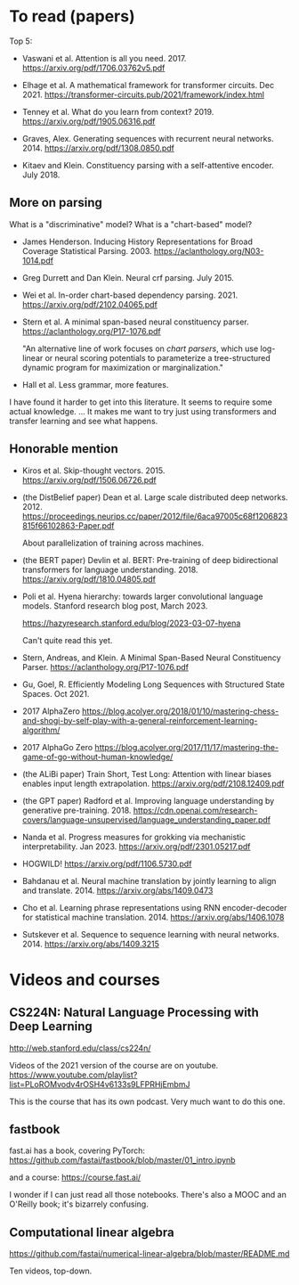 # To read (papers)

Top 5:

-   Vaswani et al. Attention is all you need. 2017.
    https://arxiv.org/pdf/1706.03762v5.pdf

-   Elhage et al. A mathematical framework for transformer circuits. Dec 2021.
    https://transformer-circuits.pub/2021/framework/index.html

-   Tenney et al. What do you learn from context? 2019.
    https://arxiv.org/pdf/1905.06316.pdf

-   Graves, Alex. Generating sequences with recurrent neural networks. 2014.
    https://arxiv.org/pdf/1308.0850.pdf

-   Kitaev and Klein. Constituency parsing with a self-attentive encoder. July 2018.


## More on parsing

What is a "discriminative" model? What is a "chart-based" model?

-   James Henderson. Inducing History Representations for Broad Coverage
    Statistical Parsing. 2003.
    https://aclanthology.org/N03-1014.pdf

-   Greg Durrett and Dan Klein. Neural crf parsing. July 2015.

-   Wei et al. In-order chart-based dependency parsing. 2021.
    https://arxiv.org/pdf/2102.04065.pdf

-   Stern et al. A minimal span-based neural constituency parser.
    https://aclanthology.org/P17-1076.pdf

    "An alternative line of work focuses on *chart parsers*, which use
    log-linear or neural scoring potentials to parameterize a tree-structured
    dynamic program for maximization or marginalization."

-   Hall et al. Less grammar, more features.

I have found it harder to get into this literature. It seems to require some
actual knowledge. ... It makes me want to try just using transformers and
transfer learning and see what happens.


## Honorable mention

-   Kiros et al. Skip-thought vectors. 2015.
    https://arxiv.org/pdf/1506.06726.pdf

-   (the DistBelief paper) Dean et al. Large scale distributed deep networks. 2012.
    https://proceedings.neurips.cc/paper/2012/file/6aca97005c68f1206823815f66102863-Paper.pdf

    About parallelization of training across machines.

-   (the BERT paper) Devlin et al. BERT: Pre-training of deep bidirectional transformers for language understanding. 2018.
    https://arxiv.org/pdf/1810.04805.pdf

-   Poli et al. Hyena hierarchy: towards larger convolutional language models.
    Stanford research blog post, March 2023.

    https://hazyresearch.stanford.edu/blog/2023-03-07-hyena

    Can't quite read this yet.

-   Stern, Andreas, and Klein. A Minimal Span-Based Neural Constituency Parser.
    https://aclanthology.org/P17-1076.pdf

-   Gu, Goel, R. Efficiently Modeling Long Sequences with Structured State Spaces. Oct 2021.

-   2017 AlphaZero https://blog.acolyer.org/2018/01/10/mastering-chess-and-shogi-by-self-play-with-a-general-reinforcement-learning-algorithm/

-   2017 AlphaGo Zero https://blog.acolyer.org/2017/11/17/mastering-the-game-of-go-without-human-knowledge/

-   (the ALiBi paper) Train Short, Test Long: Attention with linear biases
    enables input length extrapolation. https://arxiv.org/pdf/2108.12409.pdf

-   (the GPT paper) Radford et al. Improving language understanding by generative pre-training. 2018.
    https://cdn.openai.com/research-covers/language-unsupervised/language_understanding_paper.pdf

-   Nanda et al. Progress measures for grokking via mechanistic interpretability. Jan 2023.
    https://arxiv.org/pdf/2301.05217.pdf

-   HOGWILD! https://arxiv.org/pdf/1106.5730.pdf

-   Bahdanau et al. Neural machine translation by jointly learning to align and
    translate. 2014. https://arxiv.org/abs/1409.0473

-   Cho et al. Learning phrase representations using RNN encoder-decoder for
    statistical machine translation. 2014. https://arxiv.org/abs/1406.1078

-   Sutskever et al. Sequence to sequence learning with neural networks. 2014.
    https://arxiv.org/abs/1409.3215

# Videos and courses

## CS224N: Natural Language Processing with Deep Learning

http://web.stanford.edu/class/cs224n/

Videos of the 2021 version of the course are on youtube.
https://www.youtube.com/playlist?list=PLoROMvodv4rOSH4v6133s9LFPRHjEmbmJ

This is the course that has its own podcast. Very much want to do this one.

## fastbook

fast.ai has a book, covering PyTorch:
https://github.com/fastai/fastbook/blob/master/01_intro.ipynb

and a course: https://course.fast.ai/

I wonder if I can just read all those notebooks. There's also a MOOC and an
O'Reilly book; it's bizarrely confusing.


## Computational linear algebra

https://github.com/fastai/numerical-linear-algebra/blob/master/README.md

Ten videos, top-down.
